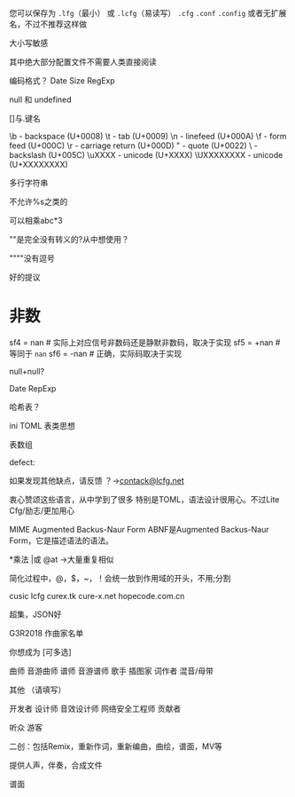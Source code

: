 您可以保存为 `.lfg`（最小） 或 `.lcfg`（易读写）
`.cfg` `.conf` `.config`
或者无扩展名，不过不推荐这样做

大小写敏感

其中绝大部分配置文件不需要人类直接阅读

编码格式？
Date Size RegExp

null 和 undefined

[]与.键名

\b         - backspace       (U+0008)
\t         - tab             (U+0009)
\n         - linefeed        (U+000A)
\f         - form feed       (U+000C)
\r         - carriage return (U+000D)
\"         - quote           (U+0022)
\\         - backslash       (U+005C)
\uXXXX     - unicode         (U+XXXX)
\UXXXXXXXX - unicode         (U+XXXXXXXX)


多行字符串

不允许%s之类的

可以相乘abc\*3

""是完全没有转义的?从中想使用？

""""没有逗号


好的提议

# 非数
sf4 = nan  # 实际上对应信号非数码还是静默非数码，取决于实现
sf5 = +nan # 等同于 `nan`
sf6 = -nan # 正确，实际码取决于实现



null+null?

Date RepExp

哈希表？


ini TOML 表类思想

表数组

defect:

如果发现其他缺点，请反馈 ？->contack@lcfg.net

衷心赞颂这些语言，从中学到了很多
特别是TOML，语法设计很用心。不过Lite Cfg/励志/更加用心

MIME
Augmented Backus-Naur Form
ABNF是Augmented Backus-Naur Form，它是描述语法的语法。

*乘法 |或 @at ->大量重复相似

简化过程中，@，$，~，！会统一放到作用域的开头，不用;分割

cusic lcfg curex.tk cure-x.net hopecode.com.cn


超集，JSON好


G3R2018 作曲家名单

你想成为 [可多选]

曲师
音游曲师
谱师
音游谱师
歌手
插图家
词作者
混音/母带

其他 （请填写）

开发者
设计师
音效设计师
网络安全工程师
贡献者

听众
游客

二创：包括Remix，重新作词，重新编曲，曲绘，谱面，MV等

提供人声，伴奏，合成文件

谱面